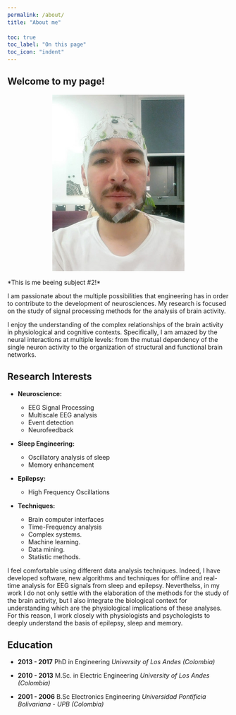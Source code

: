 ```yaml
---
permalink: /about/
title: "About me"

toc: true
toc_label: "On this page"
toc_icon: "indent"
---
```


## Welcome to my page! 

<p align="center"> 
<img src="\assets\images\subject_mgnm.jpg">
</p>
*This is me beeing subject #2!*

I am passionate about the multiple possibilities that engineering has in order to contribute to the development of neurosciences. My research is focused on the study of signal processing methods for the analysis of brain activity.

I enjoy the understanding of the complex relationships of the brain activity in physiological and cognitive contexts. Specifically, I am amazed by the neural interactions at multiple levels: from the mutual dependency of the single neuron activity to the organization of structural and functional brain networks. 

## Research Interests

- **Neuroscience:** 
	- EEG Signal Processing
	- Multiscale EEG analysis
	- Event detection
	- Neurofeedback

- **Sleep Engineering:**
	- Oscillatory analysis of sleep
	- Memory enhancement	

- **Epilepsy:**
	- High Frequency Oscillations

- **Techniques:**
	- Brain computer interfaces 
	- Time-Frequency analysis
	- Complex systems.
	- Machine learning.
	- Data mining.
	- Statistic methods.

I feel comfortable using different data analysis techniques. Indeed, I have developed software, new algorithms and techniques for offline and real-time analysis for EEG signals from sleep and epilepsy. Neverthelss, in my work I do not only settle with the elaboration of the methods for the study of the brain activity, but I also integrate the biological context for understanding which are the physiological implications of these analyses. For this reason, I work closely with physiologists and psychologists to deeply understand the basis of epilepsy, sleep and memory.


## Education

- **2013 - 2017**
	PhD in Engineering
	*University of Los Andes (Colombia)*

- **2010 - 2013**
	M.Sc. in Electric Engineering
	*University of Los Andes (Colombia)*

- **2001 - 2006**
	B.Sc Electronics Engineering
	*Universidad Pontificia Bolivariana - UPB (Colombia)*



